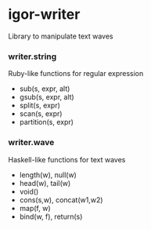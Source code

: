 # igor-writer
Library to manipulate text waves

### writer.string
Ruby-like functions for regular expression 
 - sub(s, expr, alt)
 - gsub(s, expr, alt)
 - split(s, expr)
 - scan(s, expr)
 - partition(s, expr)

### writer.wave
Haskell-like functions for text waves
 - length(w), null(w)
 - head(w), tail(w)
 - void()
 - cons(s,w), concat(w1,w2)
 - map(f, w)
 - bind(w, f), return(s)

 
